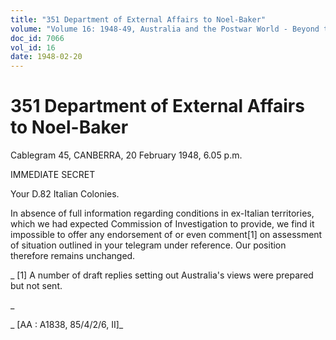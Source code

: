```yaml
---
title: "351 Department of External Affairs to Noel-Baker"
volume: "Volume 16: 1948-49, Australia and the Postwar World - Beyond the Region"
doc_id: 7066
vol_id: 16
date: 1948-02-20
---
```


# 351 Department of External Affairs to Noel-Baker

Cablegram 45, CANBERRA, 20 February 1948, 6.05 p.m.

IMMEDIATE SECRET

Your D.82 Italian Colonies.

In absence of full information regarding conditions in ex-Italian territories, which we had expected Commission of Investigation to provide, we find it impossible to offer any endorsement of or even comment[1] on assessment of situation outlined in your telegram under reference. Our position therefore remains unchanged.

_ [1] A number of draft replies setting out Australia's views were prepared but not sent.

_

_ [AA : A1838, 85/4/2/6, II]_
